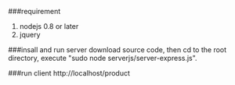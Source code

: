###requirement
1. nodejs 0.8 or later
2. jquery

###insall and run server
download source code, then cd to the root directory, execute "sudo node serverjs/server-express.js".

###run client
http://localhost/product
